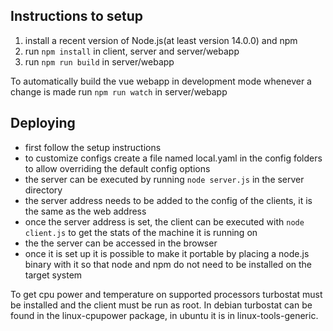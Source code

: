 ## Instructions to setup
1. install a recent version of Node.js(at least version 14.0.0) and npm
2. run `npm install` in client, server and server/webapp
3. run `npm run build` in server/webapp

To automatically build the vue webapp in development mode whenever a change is made run `npm run watch` in server/webapp


## Deploying
* first follow the setup instructions
* to customize configs create a file named local.yaml in the config folders to allow overriding the default config options
* the server can be executed by running `node server.js` in the server directory
* the server address needs to be added to the config of the clients, it is the same as the web address
* once the server address is set, the client can be executed with `node client.js` to get the stats of the machine it is running on
* the the server can be accessed in the browser
* once it is set up it is possible to make it portable by placing a node.js binary with it so that node and npm do not need to be installed on the target system


To get cpu power and temperature on supported processors turbostat must be installed and the client must be run as root. In debian turbostat can be found in the linux-cpupower package, in ubuntu it is in linux-tools-generic.
